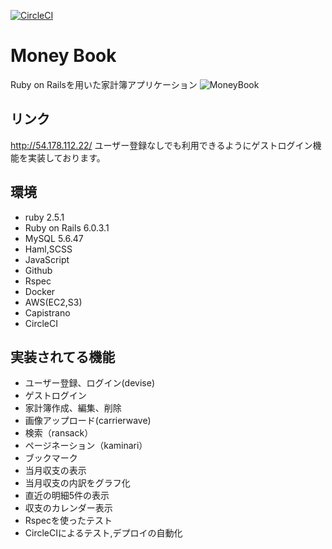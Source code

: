 [![CircleCI](https://circleci.com/gh/deutzia186/money_book.svg?style=svg)](https://circleci.com/gh/deutzia186/money_book)

# Money Book
Ruby on Railsを用いた家計簿アプリケーション
![MoneyBook](https://user-images.githubusercontent.com/59218383/91018152-2f9c2a80-e62a-11ea-9d31-0765b1b1a5aa.jpg)

## リンク
http://54.178.112.22/
ユーザー登録なしでも利用できるようにゲストログイン機能を実装しております。

## 環境
* ruby 2.5.1
* Ruby on Rails 6.0.3.1
* MySQL 5.6.47
* Haml,SCSS
* JavaScript
* Github
* Rspec
* Docker
* AWS(EC2,S3)
* Capistrano
* CircleCI


## 実装されてる機能
* ユーザー登録、ログイン(devise)
* ゲストログイン
* 家計簿作成、編集、削除
* 画像アップロード(carrierwave)
* 検索（ransack）
* ページネーション（kaminari）
* ブックマーク
* 当月収支の表示
* 当月収支の内訳をグラフ化
* 直近の明細5件の表示
* 収支のカレンダー表示
* Rspecを使ったテスト
* CircleCIによるテスト,デプロイの自動化